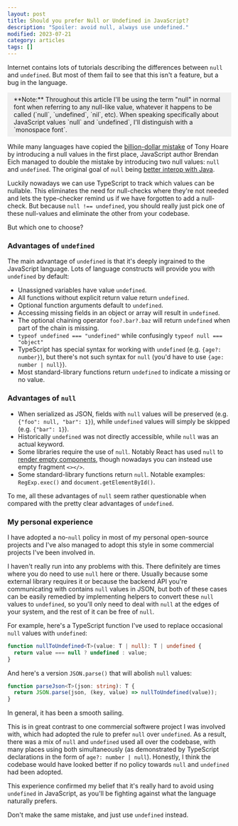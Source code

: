 ```yaml
---
layout: post
title: Should you prefer Null or Undefined in JavaScript?
description: "Spoiler: avoid null, always use undefined."
modified: 2023-07-21
category: articles
tags: []
---
```


Internet contains lots of tutorials describing the differences between `null` and `undefined`.
But most of them fail to see that this isn't a feature, but a bug in the language.

<p style="background: #efefef; padding: 0.5em 1em">
**Note:** Throughout this article I'll be using the term "null" in normal font
when referring to any null-like value,
whatever it happens to be called (`null`, `undefined`, `nil`, etc).
When speaking specifically about JavaScript values `null` and `undefined`,
I'll distinguish with a `monospace font`.
</p>

While many languages have copied the [billion-dollar mistake][null-mistake] of Tony Hoare
by introducing a null values in the first place,
JavaScript author Brendan Eich managed to double the mistake by introducing two null values:
`null` and `undefined`.
The original goal of `null` being [better interop with Java][java-interop].

Luckily nowadays we can use TypeScript to track which values can be nullable.
This eliminates the need for null-checks where they're not needed and
lets the type-checker remind us if we have forgotten to add a null-check.
But because `null !== undefined`, you should really just pick one of these
null-values and eliminate the other from your codebase.

But which one to choose?

### Advantages of `undefined`

The main advantage of `undefined` is that it's deeply ingrained to the JavaScript language.
Lots of language constructs will provide you with `undefined` by default:

- Unassigned variables have value `undefined`.
- All functions without explicit return value return `undefined`.
- Optional function arguments default to `undefined`.
- Accessing missing fields in an object or array will result in `undefined`.
- The optional chaining operator `foo?.bar?.baz` will return `undefined` when part of the chain is missing.
- `typeof undefined === "undefined"` while confusingly `typeof null === "object"`
- TypeScript has special syntax for working with `undefined` (e.g. `{age?: number}`),
  but there's not such syntax for `null` (you'd have to use `{age: number | null}`).
- Most standard-library functions return `undefined` to indicate a missing or no value.

### Advantages of `null`

- When serialized as JSON, fields with `null` values will be preserved (e.g. `{"foo": null, "bar": 1}`),
  while `undefined` values will simply be skipped (e.g. `{"bar": 1}`).
- Historically `undefined` was not directly accessible, while `null` was an actual keyword.
- Some libraries require the use of `null`.
  Notably React has used `null` to [render empty components][react-null],
  though nowadays you can instead use empty fragment `<></>`.
- Some standard-library functions return `null`.
  Notable examples: `RegExp.exec()` and `document.getElementById()`.

To me, all these advantages of `null` seem rather questionable when compared
with the pretty clear advantages of `undefined`.

### My personal experience

I have adopted a no-`null` policy in most of my personal open-source projects
and I've also managed to adopt this style in some commercial projects I've been
involved in.

I haven't really run into any problems with this.
There definitely are times where you do need to use `null` here or there.
Usually because some external library requires it or because the backend API
you're communicating with contains `null` values in JSON, but both of these
cases can be easily remedied by implementing helpers to convert these
`null` values to `undefined`, so you'll only need to deal with `null` at the
edges of your system, and the rest of it can be free of `null`.

For example, here's a TypeScript function I've used
to replace occasional `null` values with `undefined`:

```ts
function nullToUndefined<T>(value: T | null): T | undefined {
  return value === null ? undefined : value;
}
```

And here's a version `JSON.parse()` that will abolish `null` values:

```ts
function parseJson<T>(json: string): T {
  return JSON.parse(json, (key, value) => nullToUndefined(value));
}
```

In general, it has been a smooth sailing.

This is in great contrast to one commercial softwere project I was involved with,
which had adopted the rule to prefer `null` over `undefined`.
As a result, there was a mix of `null` and `undefined` used all over the codebase,
with many places using both simultaneously (as demonstrated by TypeScript
declarations in the form of `age?: number | null`).
Honestly, I think the codebase would have looked better
if no policy towards `null` and `undefined` had been adopted.

This experience confirmed my belief that it's really hard to avoid using `undefined`
in JavaScript, as you'll be fighting against what the language naturally prefers.

Don't make the same mistake, and just use `undefined` instead.

[null-mistake]: https://www.infoq.com/presentations/Null-References-The-Billion-Dollar-Mistake-Tony-Hoare/
[java-interop]: https://twitter.com/BrendanEich/status/1271993445180010496?s=20
[react-null]: https://legacy.reactjs.org/blog/2014/07/17/react-v0.11.html#rendering-to-null
